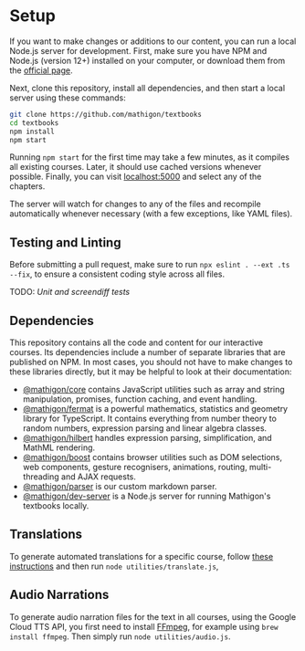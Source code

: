 # Setup

If you want to make changes or additions to our content, you can run a local Node.js server for
development. First, make sure you have NPM and Node.js (version 12+) installed on your computer,
or download them from the [official page](https://nodejs.org).

Next, clone this repository, install all dependencies, and then start a local server using these
commands:

```bash
git clone https://github.com/mathigon/textbooks
cd textbooks
npm install
npm start
```

Running `npm start` for the first time may take a few minutes, as it compiles all existing courses.
Later, it should use cached versions whenever possible. Finally, you can visit
[localhost:5000](http://localhost:5000) and select any of the chapters.

The server will watch for changes to any of the files and recompile automatically whenever necessary
(with a few exceptions, like YAML files).

## Testing and Linting

Before submitting a pull request, make sure to run `npx eslint . --ext .ts --fix`, to ensure a
consistent coding style across all files.

TODO: _Unit and screendiff tests_

## Dependencies

This repository contains all the code and content for our interactive courses. Its dependencies
include a number of separate libraries that are published on NPM. In most cases, you should not have
to make changes to these libraries directly, but it may be helpful to look at their documentation:

- [@mathigon/core](https://github.com/mathigon/core.js) contains JavaScript utilities such as
  array and string manipulation, promises, function caching, and event handling.
- [@mathigon/fermat](https://github.com/mathigon/fermat.js) is a powerful mathematics, statistics
  and geometry library for TypeScript. It contains everything from number theory to random numbers,
  expression parsing and linear algebra classes.
- [@mathigon/hilbert](https://github.com/mathigon/hilbert.js) handles expression parsing,
  simplification, and MathML rendering.
- [@mathigon/boost](https://github.com/mathigon/boost.js) contains browser utilities such as DOM
  selections, web components, gesture recognisers, animations, routing, multi-threading and AJAX
  requests.
- [@mathigon/parser](https://github.com/mathigon/parser) is our custom markdown parser.
- [@mathigon/dev-server](https://github.com/mathigon/dev-server) is a Node.js server for running
  Mathigon's textbooks locally.

## Translations

To generate automated translations for a specific course, follow [these instructions](translations.md)
and then run `node utilities/translate.js`,

## Audio Narrations

To generate audio narration files for the text in all courses, using the Google Cloud TTS API, you
first need to install [FFmpeg](https://ffmpeg.org), for example using `brew install ffmpeg`. Then
simply run `node utilities/audio.js`.

